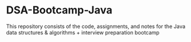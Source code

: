 # DSA-Bootcamp-Java
This repository consists of the code, assignments, and notes for the Java data structures &amp; algorithms + interview preparation bootcamp
